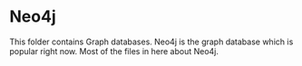 # Neo4j
This folder contains Graph databases. Neo4j is the graph database which is popular right now. Most of the files in here about Neo4j.
